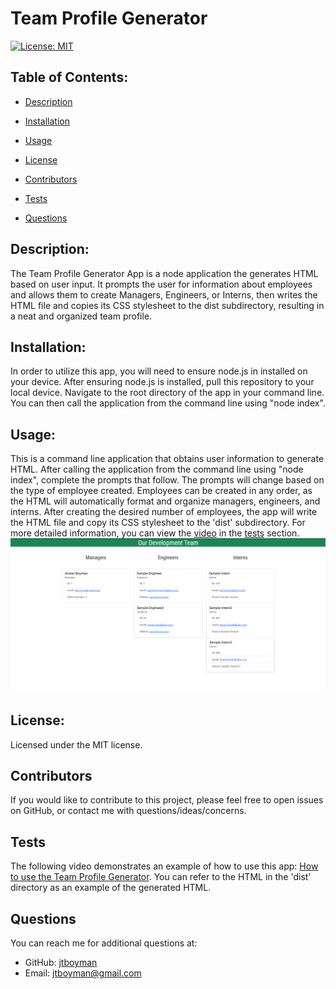 
  # Team Profile Generator
  [![License: MIT](https://img.shields.io/badge/License-MIT-yellow.svg)](https://opensource.org/licenses/MIT)

  ## Table of Contents:
  * [Description](#description)
  * [Installation](#installation)
  * [Usage](#usage)
  
 * [License](#license)
  * [Contributors](#contributors)
  * [Tests](#tests)
  * [Questions](#questions)
  
  ## Description:
  The Team Profile Generator App is a node application the generates HTML based on user input. It prompts the user for information about employees and allows them to create Managers, Engineers, or Interns, then writes the HTML file and copies its CSS stylesheet to the dist subdirectory, resulting in a neat and organized team profile.
  

  ## Installation:
  In order to utilize this app, you will need to ensure node.js in installed on your device. After ensuring node.js is installed, pull this repository to your local device. Navigate to the root directory of the app in your command line. You can then call the application from the command line using "node index".

  ## Usage:
  This is a command line application that obtains user information to generate HTML. After calling the application from the command line using "node index", complete the prompts that follow. The prompts will change based on the type of employee created. Employees can be created in any order, as the HTML will automatically format and organize managers, engineers, and interns. After creating the desired number of employees, the app will write the HTML file and copy its CSS stylesheet to the 'dist' subdirectory. For more detailed information, you can view the [video](https://watch.screencastify.com/v/hdnE7LNqBEGLRqngxvt2) in the [tests](#tests) section. 
    ![alt text](assets\team-gen-app-screenshot.PNG)
  
 ## License:
  Licensed under the MIT license.

  ## Contributors
  If you would like to contribute to this project, please feel free to open issues on GitHub, or contact me with questions/ideas/concerns.

  ## Tests
  The following video demonstrates an example of how to use this app: [How to use the Team Profile Generator](https://watch.screencastify.com/v/hdnE7LNqBEGLRqngxvt2). You can refer to the HTML in the 'dist' directory as an example of the generated HTML.

  ## Questions
  You can reach me for additional questions at:
  * GitHub: [jtboyman](https://github.com/jtboyman)
  * Email: jtboyman@gmail.com
